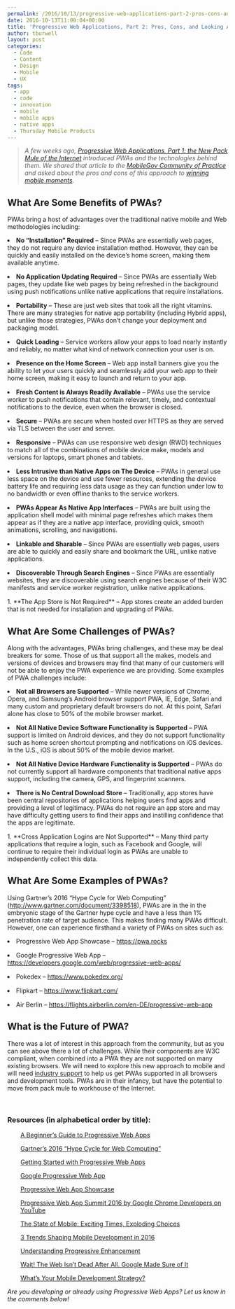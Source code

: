 ```yaml
---
permalink: /2016/10/13/progressive-web-applications-part-2-pros-cons-and-looking-ahead/
date: 2016-10-13T11:00:04+00:00
title: 'Progressive Web Applications, Part 2: Pros, Cons, and Looking Ahead'
author: tburwell
layout: post
categories:
  - Code
  - Content
  - Design
  - Mobile
  - UX
tags:
  - app
  - code
  - innovation
  - mobile
  - mobile apps
  - native apps
  - Thursday Mobile Products
---
```


> _A few weeks ago, [_Progressive Web Applications, Part 1: the New Pack Mule of the Internet_](https://www.digitalgov.gov/2016/09/20/progressive-web-applications-part-1-the-new-pack-mule-of-the-internet/) _introduced PWAs and the technologies behind them. We shared that article to the [_MobileGov Community of Practice_](https://www.digitalgov.gov/communities/mobile/) and asked about the pros and cons of this approach to_ [_winning mobile moments_](https://www.digitalgov.gov/2015/10/07/is-your-agency-winning-its-mobile-moments/)._

## What Are Some Benefits of PWAs?

PWAs bring a host of advantages over the traditional native mobile and Web methodologies including:

<li style="margin-bottom: 15px">
  <strong>No “Installation” Required</strong> – Since PWAs are essentially web pages, they do not require any device installation method. However, they can be quickly and easily installed on the device’s home screen, making them available anytime.
</li>
<li style="margin-bottom: 15px">
  <strong>No Application Updating Required</strong> – Since PWAs are essentially Web pages, they update like web pages by being refreshed in the background using push notifications unlike native applications that require installations.
</li>
<li style="margin-bottom: 15px">
  <strong>Portability</strong> &#8211; These are just web sites that took all the right vitamins. There are many strategies for native app portability (including Hybrid apps), but unlike those strategies, PWAs don&#8217;t change your deployment and packaging model.
</li>
<li style="margin-bottom: 15px">
  <strong>Quick Loading</strong> &#8211; Service workers allow your apps to load nearly instantly and reliably, no matter what kind of network connection your user is on.
</li>
<li style="margin-bottom: 15px">
  <strong>Presence on the Home Screen</strong> &#8211; Web app install banners give you the ability to let your users quickly and seamlessly add your web app to their home screen, making it easy to launch and return to your app.
</li>
<li style="margin-bottom: 15px">
  <strong>Fresh Content is Always Readily Available</strong> – PWAs use the service worker to push notifications that contain relevant, timely, and contextual notifications to the device, even when the browser is closed.
</li>
<li style="margin-bottom: 15px">
  <strong>Secure</strong> – PWAs are secure when hosted over HTTPS as they are served via TLS between the user and server.
</li>
<li style="margin-bottom: 15px">
  <strong>Responsive</strong> – PWAs can use responsive web design (RWD) techniques to match all of the combinations of mobile device make, models and versions for laptops, smart phones and tablets.
</li>
<li style="margin-bottom: 15px">
  <strong>Less Intrusive than Native Apps on The Device</strong> – PWAs in general use less space on the device and use fewer resources, extending the device battery life and requiring less data usage as they can function under low to no bandwidth or even offline thanks to the service workers.
</li>
<li style="margin-bottom: 15px">
  <strong>PWAs Appear As Native App Interfaces</strong> – PWAs are built using the application shell model with minimal page refreshes which makes them appear as if they are a native app interface, providing quick, smooth animations, scrolling, and navigations.
</li>
<li style="margin-bottom: 15px">
  <strong>Linkable and Sharable</strong> &#8211; Since PWAs are essentially web pages, users are able to quickly and easily share and bookmark the URL, unlike native applications.
</li>
<li style="margin-bottom: 15px">
  <strong>Discoverable Through Search Engines</strong> – Since PWAs are essentially websites, they are discoverable using search engines because of their W3C manifests and service worker registration, unlike native applications.
</li>
  1. **The App Store is Not Required** – App stores create an added burden that is not needed for installation and upgrading of PWAs.

## What Are Some Challenges of PWAs?

Along with the advantages, PWAs bring challenges, and these may be deal breakers for some. Those of us that support all the makes, models and versions of devices and browsers may find that many of our customers will not be able to enjoy the PWA experience we are providing. Some examples of PWA challenges include:

<li style="margin-bottom: 15px">
  <strong>Not all Browsers are Supported</strong> – While newer versions of Chrome, Opera, and Samsung’s Android browser support PWA, IE, Edge, Safari and many custom and proprietary default browsers do not. At this point, Safari alone has close to 50% of the mobile browser market.
</li>
<li style="margin-bottom: 15px">
  <strong>Not All Native Device Software Functionality is Supported</strong> – PWA support is limited on Android devices, and they do not support functionality such as home screen shortcut prompting and notifications on iOS devices. In the U.S., iOS is about 50% of the mobile device market.
</li>
<li style="margin-bottom: 15px">
  <strong>Not All Native Device Hardware Functionality is Supported</strong> – PWAs do not currently support all hardware components that traditional native apps support, including the camera, GPS, and fingerprint scanners.
</li>
<li style="margin-bottom: 15px">
  <strong>There is No Central Download Store</strong> – Traditionally, app stores have been central repositories of applications helping users find apps and providing a level of legitimacy. PWAs do not require an app store and may have difficulty getting users to find their apps and instilling confidence that the apps are legitimate.
</li>
  1. **Cross Application Logins are Not Supported** – Many third party applications that require a login, such as Facebook and Google, will continue to require their individual login as PWAs are unable to independently collect this data.

## What Are Some Examples of PWAs?

Using Gartner’s 2016 “Hype Cycle for Web Computing” (<http://www.gartner.com/document/3398518>), PWAs are in the in the embryonic stage of the Gartner hype cycle and have a less than 1% penetration rate of target audience. This makes finding many PWAs difficult. However, one can experience firsthand a variety of PWAs on sites such as:

<li style="margin-bottom: 15px">
  Progressive Web App Showcase &#8211; <a href="https://pwa.rocks/">https://pwa.rocks</a>
</li>
<li style="margin-bottom: 15px">
  Google Progressive Web App &#8211; <a href="https://developers.google.com/web/progressive-web-apps/">https://developers.google.com/web/progressive-web-apps/</a>
</li>
<li style="margin-bottom: 15px">
  Pokedex &#8211; <a href="https://www.pokedex.org/">https://www.pokedex.org/</a>
</li>
<li style="margin-bottom: 15px">
  Flipkart &#8211; <a href="https://www.flipkart.com/">https://www.flipkart.com/</a>
</li>
<li style="margin-bottom: 15px">
  Air Berlin &#8211; <a href="https://flights.airberlin.com/en-DE/progressive-web-app">https://flights.airberlin.com/en-DE/progressive-web-app</a>
</li>

## What is the Future of PWA?

There was a lot of interest in this approach from the community, but as you can see above there a lot of challenges. While their components are W3C compliant, when combined into a PWA they are not supported on many existing browsers. We will need to explore this new approach to mobile and will need [industry support](http://www.benfarrell.com/2016/02/26/progressive-web-apps/) to help us get PWAs supported in all browsers and development tools. PWAs are in their infancy, but have the potential to move from pack mule to workhouse of the Internet.

&nbsp;

### Resources (in alphabetical order by title):

<p style="padding-left: 30px">
  <a href="https://www.smashingmagazine.com/2016/08/a-beginners-guide-to-progressive-web-apps/">A Beginner’s Guide to Progressive Web Apps</a>
</p>

<p style="padding-left: 30px">
  <a href="http://www.gartner.com/document/3398518">Gartner’s 2016 “Hype Cycle for Web Computing”</a>
</p>

<p style="padding-left: 30px">
  <a href="https://addyosmani.com/blog/getting-started-with-progressive-web-apps/">Getting Started with Progressive Web Apps</a>
</p>

<p style="padding-left: 30px">
  <a href="https://developers.google.com/web/progressive-web-apps/">Google Progressive Web App</a>
</p>

<p style="padding-left: 30px">
  <a href="https://www.pwa.rocks">Progressive Web App Showcase</a>
</p>

<p style="padding-left: 30px">
  <a href="https://www.youtube.com/playlist?list=PLNYkxOF6rcIAWWNR_Q6eLPhsyx6VvYjVb">Progressive Web App Summit 2016 by Google Chrome Developers on YouTube</a>
</p>

<p style="padding-left: 30px">
  <a href="http://sdtimes.com/the-state-of-mobile-exciting-times-exploding-choices/">The State of Mobile: Exciting Times, Exploding Choices</a>
</p>

<p style="padding-left: 30px">
  <a href="https://adtmag.com/blogs/dev-watch/2016/01/mobile-dev-trends.aspx">3 Trends Shaping Mobile Development in 2016</a>
</p>

<p style="padding-left: 30px">
  <a href="http://alistapart.com/article/understandingprogressiveenhancement">Understanding Progressive Enhancement</a>
</p>

<p style="padding-left: 30px">
  <a href="https://www.wired.com/2016/04/wait-web-isnt-really-dead-google-made-sure/">Wait! The Web Isn’t Dead After All. Google Made Sure of It</a>
</p>

<p style="padding-left: 30px">
  <a href="http://sdtimes.com/whats-your-mobile-deveolpment-strategy/">What’s Your Mobile Development Strategy?</a>
</p>

<div class="hdivider">
</div>

_Are you developing or already using Progressive Web Apps? Let us know in the comments below!_